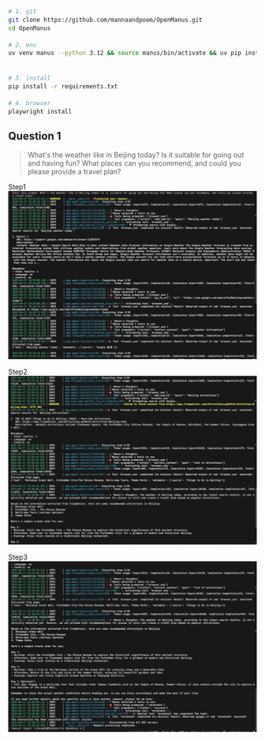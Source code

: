 
```bash
# 1. git
git clone https://github.com/mannaandpoem/OpenManus.git
cd OpenManus

# 2. env
uv venv manus --python 3.12 && source manus/bin/activate && uv pip install --upgrade pip


# 3. install
pip install -r requirements.txt

# 4. browser
playwright install


```



## Question 1
> What's the weather like in Beijing today? Is it suitable for going out and having fun? What places can you recommend, and could you please provide a travel plan?

Step1
![step:1](./images/weathers_1.png)

Step2
![step:2](./images/weathers_2.png)

Step3
![step:3](./images/weathers_3.png)
